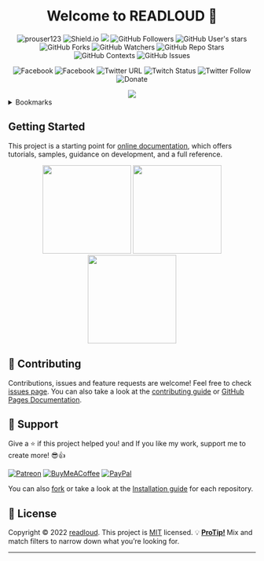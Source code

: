 <h1 align="center">Welcome to READLOUD 👋</h1>

<div align="center">

![prouser123](https://img.shields.io/badge/prouser123.me-misc-green?url=https://prouser123.me/misc/mastodon-userid-lookup.html)
![Shield.io](https://img.shields.io/badge/shield.io-build-orang.svg?style=sociale?url=https://shields.io/category/build)
![](https://komarev.com/ghpvc/?username=your-github-readloud&color=red&label=PROFILE+VIEWS&style=social)
![GitHub Followers](https://img.shields.io/github/followers/readloud?label=Follow)
![GitHub User's stars](https://img.shields.io/github/stars/readloud?affiliations=OWNER%2CCOLLABORATOR)
![GitHub Forks](https://img.shields.io/github/forks/danielmiessler/SecLists?label=Fork)
![GitHub Watchers](https://img.shields.io/github/watchers/danielmiessler/SecLists?label=Watch)
![GitHub Repo Stars](https://img.shields.io/github/stars/danielmiessler/SecLists?style=social)
![GitHub Contexts](https://img.shields.io/github/status/contexts/pulls/danielmiessler/SecLists/1?style=social)
![GitHub Issues](https://img.shields.io/github/issues/danielmiessler/SecLists?style=social)

![Facebook](https://img.shields.io/badge/facebook-page-blue.svg?url=https://facebook.com/anonymansz)
![Facebook](https://img.shields.io/badge/facebook-profile-brightgreen.svg?url=https://facebook.com/mansz81)
![Twitter URL](https://img.shields.io/twitter/url?url=https%3A%2F%2Ftwitter.com/mansz81?style=social)
![Twitch Status](https://img.shields.io/twitch/status/readloud?style=social)
![Twitter Follow](https://img.shields.io/twitter/follow/mansz81?label=Follow)
![Donate](https://img.shields.io/badge/Donate-PayPal-green.svg?url=https://www.paypal.com/cgi-bin/webscr?cmd=_s-xclick&hosted_button_id=readloud)

<img src="https://c.tenor.com/tn_LS9uyS6IAAAAC/dark-animegirl.gif">
</div>

<!-- TABLE OF CONTENTS -->
<details>
  <summary>Bookmarks</summary>
  <ul>
    <li><a href="https://readloud.github.io/">🏠 Homepage</a></li>
    <li><a href="https://gist.github.com/readloud">🐙 Gist</a></li>
    <li><a href="https://pastebin.com/u/mansz81">📝 Pastebin</a></li>
    <li><a href="https://github.com/readloud/h4cker.git">🔖 Cheatsheets</a></li>
    <li><a href="https://github.com/readloud/Personal-Documentation">📄 Documentation</a></li>
    <li><a href="https://github.com/readloud/readloud/wiki/">🔊 Wiki</a></li>
    <li><a href="https://readloud.github.io/faucetmonitor/">💱 Faucet Monitor</a></li>
    <li><a href="https://mega.nz/folder/fmIDDayC#PSpixqzEr9VbJFy_9QFgLw/">💽 Windows 11 Pro for Unsupported Device</a></li>
  </ul>
</details>

## Getting Started

This project is a starting point for [online documentation](https://github.com/oneplus-x), which offers tutorials, samples, guidance on development, and a full reference.

<div align="center">
  <img height="180em" src="https://github-readme-stats.vercel.app/api?username=readloud&show_icons=true&theme=radical&include_all_commits=true&count_private=true"/>
  <img height="180em" src="https://github-readme-stats.vercel.app/api/top-langs/?username=readloud&layout=compact&langs_count=7&theme=radical"/>
  <img height="180em" src="https://github-profile-trophy.vercel.app/?username=readloud&no-bg=true"/>
</div>

## 🤝 Contributing
  
Contributions, issues and feature requests are welcome! Feel free to check [issues page](https://github.com/readloud/readloud/issues). You can also take a look at the [contributing guide](https://github.com/github/docs/blob/main/CONTRIBUTING.md) or [GitHub Pages Documentation](https://docs.github.com/en).

## 🥰 Support

Give a ⭐️ if this project helped you! and If you like my work, support me to create more! 😎👍<br>

[![Patreon](https://img.shields.io/badge/Patreon-F96854?style=for-the-badge&logo=patreon&logoColor=white)](https://www.patreon.com/mansz81)
[![BuyMeACoffee](https://img.shields.io/badge/Buy%20Me%20a%20Coffee-ffdd00?style=for-the-badge&logo=buy-me-a-coffee&logoColor=black)](https://www.buymeacoffee.com/forever812S)
[![PayPal](https://img.shields.io/badge/PayPal-00457C?style=for-the-badge&logo=paypal&logoColor=white)](https://www.paypal.me/readloud)

You can also 
[fork](https://github.com/readloud/readloud/fork) or take a look at the [Installation guide](https://github.com/git-guides/install-git) for each repository.

## 📝 License

Copyright © 2022 [readloud](https://github.com/readloud). This project is [MIT](https://github.com/readloud/readloud/blob/master/LICENSE) licensed. 💡<strong class="color-fg-default"> [ProTip!](https://docs.github.com/) </strong>Mix and match filters to narrow down what you’re looking for.
***
